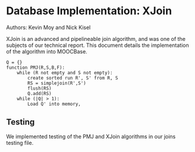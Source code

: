 # Database Implementation: XJoin

Authors: Kevin Moy and Nick Kisel 

XJoin is an advanced and pipelineable join algorithm, and was one of the subjects of our technical report. This document details the implementation of the algorithm into MOOCBase. 

```
Q = {}
function PMJ(R,S,B,F):
	while (R not empty and S not empty):
		create sorted run R', S' from R, S
		RS = simplejoin(R',S')
		flush(RS)
		Q.add(RS)
	while (|Q| > 1):
		Load Q' into memory, 
```



## Testing

We implemented testing of the PMJ and XJoin algorithms in our joins testing file.